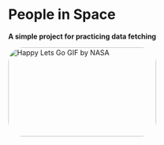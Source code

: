 # People in Space

**A simple project for practicing data fetching**

  <img src="https://media1.giphy.com/media/v1.Y2lkPTc5MGI3NjExd2RicWR5MHdpNG12YzN3aHR4c3F6aGE3aHE5dm45MGF2eXVreWluMyZlcD12MV9pbnRlcm5hbF9naWZfYnlfaWQmY3Q9Zw/AS2WRAWilf9JZtsQUl/giphy.gif" alt="Happy Lets Go GIF by NASA" style="border-radius: 30px; width: 300px; height: 181.25px; opacity: 1; left: 0px; top: 0px;">

